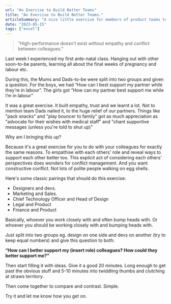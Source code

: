 ```yaml
---
url: "An Exercise to Build Better Teams"
title: "An Exercise to Build Better Teams."
articleSummary: "A nice little exercise for members of product teams to build a better working relationship that I stole from my first ante-natal class"
date: "2023-05-15"
tags: ["excel"]
---
```


> "High-performance doesn't exist without empathy and conflict between colleagues."

Last week I experienced my first ante-natal class. Hanging out with other soon-to-be parents, learning all about the final weeks of pregnancy and labour etc.

During this, the Mums and Dads-to-be were split into two groups and given a question. For the boys, we had “How can I best support my partner while they’re in labour”. The girls got “How can my partner best support me while I’m in labour”

It was a great exercise. It built empathy, trust and we learnt a lot. Not to mention team Dads nailed it, to the huge relief of our partners. Things like "pack snacks" and "play bouncer to family" got as much appreciation as "advocate for their wishes with medical staff" and "chant supportive messages (unless you're told to shut up)"

Why am I bringing this up?

Because it's a great exercise for you to do with your colleagues for exactly the same reasons. To empathise with each others' role and reveal ways to support each other better too. This explicit act of considering each others’ perspectives does wonders for conflict management. And you want constructive conflict. Not lots of polite people walking on egg shells.

Here's some classic pairings that should do this exercise:

- Designers and devs.
- Marketing and Sales.
- Chief Technology Officer and Head of Design
- Legal and Product
- Finance and Product

Basically, whoever you work closely with and often bump heads with. Or whoever you should be working closely with and bumping heads with.

Just split into two groups eg. design on one side and devs on another (try to keep equal numbers) and give this question to both:

**“How can I better support my (insert role) colleagues? How could they better support me?"**

Then start filling it with ideas. Give it a good 20 minutes. Long enough to get past the obvious stuff and 5-10 minutes into twiddling thumbs and clutching at straws territory.

Then come together to compare and contrast. Simple.

Try it and let me know how you get on.
